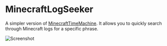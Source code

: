 # MinecraftLogSeeker

A simpler version of [MinecraftTimeMachine](https://github.com/workonfire/MinecraftTimeMachine). It allows you to quickly search through Minecraft logs for a specific phrase.

![Screenshot](https://i.imgur.com/uANmckW.png)